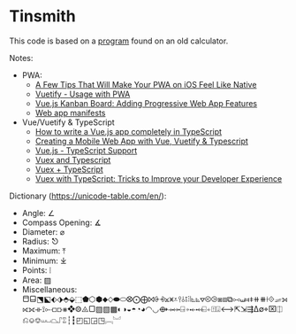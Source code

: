# Tinsmith

This code is based on a [program](archive) found on an old calculator.

Notes:

* PWA:
  * [A Few Tips That Will Make Your PWA on iOS Feel Like Native](https://www.netguru.com/codestories/pwa-on-ios)
  * [Vuetify - Usage with PWA](https://vuetifyjs.com/en/getting-started/quick-start/#usage-with-pwa)
  * [Vue.js Kanban Board: Adding Progressive Web App Features](https://auth0.com/blog/vuejs-kanban-board-adding-progressive-web-app-features/)
  * [Web app manifests](https://developer.mozilla.org/en-US/docs/Web/Manifest)
* Vue/Vuetify & TypeScript
  * [How to write a Vue.js app completely in TypeScript](https://blog.logrocket.com/how-to-write-a-vue-js-app-completely-in-typescript/)
  * [Creating a Mobile Web App with Vue, Vuetify & Typescript](https://medium.com/@JonUK/creating-a-mobile-web-app-with-vue-vuetify-typescript-dc69bed4cd2d)
  * [Vue.js - TypeScript Support](https://vuejs.org/v2/guide/typescript.html)
  * [Vuex and Typescript](https://codeburst.io/vuex-and-typescript-3427ba78cfa8)
  * [Vuex + TypeScript](https://dev.to/3vilarthas/vuex-typescript-m4j)
  * [Vuex with TypeScript: Tricks to Improve your Developer Experience](https://blog.e-mundo.de/post/vuex-with-typescript-tricks-to-improve-your-developer-experience)


Dictionary (https://unicode-table.com/en/):

* Angle: ∠
* Compass Opening: ∡
* Diameter: ⌀
* Radius: ⎋
* Maximum: ⤒
* Minimum: ⤓ 
* Points: ⦙
* Area: ▨
* Miscellaneous: ⬒⬓⬔⬕⬖⬗⬘⬙⬚⬟⬡⬢⬥⬦⬬⬭⭙⨀⨁⨝⨭⨮⨲⩙⩡⫯⫰⫱⫶⦚⦜⦝⦡⧀⧁⧆⧈⧉⧟⧢⧦⧧⧺⧻⟊⟐⟓⟔⟕⟖⟗⟛⟟⟜⟤⟥⨳❖⨷⨻▢▨▧▩◐◑◒◓◔◕◠◡⟴⤞⤠⍈⍆⤝⤟⍇⍅⍐⍗⟷⇱⇲⇶∆∅⌖⌧⎅⎌⎉⎊⏙⏘⏢⑀⑄┆┇◰◱◲◳︗︘
